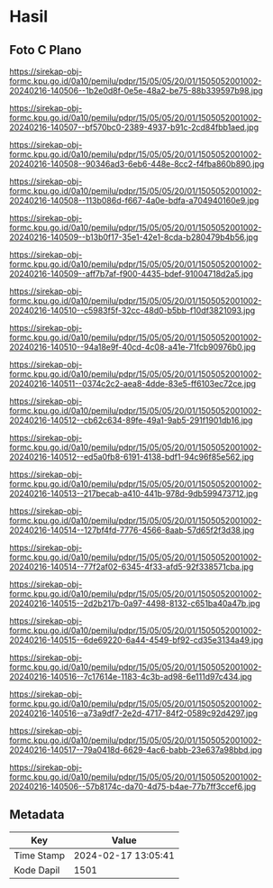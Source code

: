 # Hasil

## Foto C Plano

https://sirekap-obj-formc.kpu.go.id/0a10/pemilu/pdpr/15/05/05/20/01/1505052001002-20240216-140506--1b2e0d8f-0e5e-48a2-be75-88b339597b98.jpg

https://sirekap-obj-formc.kpu.go.id/0a10/pemilu/pdpr/15/05/05/20/01/1505052001002-20240216-140507--bf570bc0-2389-4937-b91c-2cd84fbb1aed.jpg

https://sirekap-obj-formc.kpu.go.id/0a10/pemilu/pdpr/15/05/05/20/01/1505052001002-20240216-140508--90346ad3-6eb6-448e-8cc2-f4fba860b890.jpg

https://sirekap-obj-formc.kpu.go.id/0a10/pemilu/pdpr/15/05/05/20/01/1505052001002-20240216-140508--113b086d-f667-4a0e-bdfa-a704940160e9.jpg

https://sirekap-obj-formc.kpu.go.id/0a10/pemilu/pdpr/15/05/05/20/01/1505052001002-20240216-140509--b13b0f17-35e1-42e1-8cda-b280479b4b56.jpg

https://sirekap-obj-formc.kpu.go.id/0a10/pemilu/pdpr/15/05/05/20/01/1505052001002-20240216-140509--aff7b7af-f900-4435-bdef-91004718d2a5.jpg

https://sirekap-obj-formc.kpu.go.id/0a10/pemilu/pdpr/15/05/05/20/01/1505052001002-20240216-140510--c5983f5f-32cc-48d0-b5bb-f10df3821093.jpg

https://sirekap-obj-formc.kpu.go.id/0a10/pemilu/pdpr/15/05/05/20/01/1505052001002-20240216-140510--94a18e9f-40cd-4c08-a41e-71fcb90976b0.jpg

https://sirekap-obj-formc.kpu.go.id/0a10/pemilu/pdpr/15/05/05/20/01/1505052001002-20240216-140511--0374c2c2-aea8-4dde-83e5-ff6103ec72ce.jpg

https://sirekap-obj-formc.kpu.go.id/0a10/pemilu/pdpr/15/05/05/20/01/1505052001002-20240216-140512--cb62c634-89fe-49a1-9ab5-291f1901db16.jpg

https://sirekap-obj-formc.kpu.go.id/0a10/pemilu/pdpr/15/05/05/20/01/1505052001002-20240216-140512--ed5a0fb8-6191-4138-bdf1-94c96f85e562.jpg

https://sirekap-obj-formc.kpu.go.id/0a10/pemilu/pdpr/15/05/05/20/01/1505052001002-20240216-140513--217becab-a410-441b-978d-9db599473712.jpg

https://sirekap-obj-formc.kpu.go.id/0a10/pemilu/pdpr/15/05/05/20/01/1505052001002-20240216-140514--127bf4fd-7776-4566-8aab-57d65f2f3d38.jpg

https://sirekap-obj-formc.kpu.go.id/0a10/pemilu/pdpr/15/05/05/20/01/1505052001002-20240216-140514--77f2af02-6345-4f33-afd5-92f338571cba.jpg

https://sirekap-obj-formc.kpu.go.id/0a10/pemilu/pdpr/15/05/05/20/01/1505052001002-20240216-140515--2d2b217b-0a97-4498-8132-c651ba40a47b.jpg

https://sirekap-obj-formc.kpu.go.id/0a10/pemilu/pdpr/15/05/05/20/01/1505052001002-20240216-140515--6de69220-6a44-4549-bf92-cd35e3134a49.jpg

https://sirekap-obj-formc.kpu.go.id/0a10/pemilu/pdpr/15/05/05/20/01/1505052001002-20240216-140516--7c17614e-1183-4c3b-ad98-6e111d97c434.jpg

https://sirekap-obj-formc.kpu.go.id/0a10/pemilu/pdpr/15/05/05/20/01/1505052001002-20240216-140516--a73a9df7-2e2d-4717-84f2-0589c92d4297.jpg

https://sirekap-obj-formc.kpu.go.id/0a10/pemilu/pdpr/15/05/05/20/01/1505052001002-20240216-140517--79a0418d-6629-4ac6-babb-23e637a98bbd.jpg

https://sirekap-obj-formc.kpu.go.id/0a10/pemilu/pdpr/15/05/05/20/01/1505052001002-20240216-140506--57b8174c-da70-4d75-b4ae-77b7ff3ccef6.jpg


## Metadata

| Key        | Value               |
| ---------- | ------------------- |
| Time Stamp | 2024-02-17 13:05:41 |
| Kode Dapil | 1501                |



